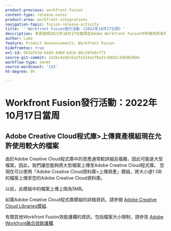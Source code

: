 ```yaml
---
product-previous: workfront-fusion
content-type: release-notes
product-area: workfront-integrations
navigation-topic: fusion-release-activity
title: '''Workfront Fusion發行活動：《2022年10月17日周》'
description: 本頁說明2022年10月17日當周在Adobe Workfront Fusion中所做的所有增強功能。
author: Luke
feature: Product Announcements, Workfront Fusion
hidefromtoc: true
exl-id: 063a7e3d-b4d4-4d8d-bdcb-8bc29fe6cff3
source-git-commit: 3a1bc4a56cba2fe224a1f0a21c8882c2d9d030de
workflow-type: tm+mt
source-wordcount: '143'
ht-degree: 0%

---
```


# Workfront Fusion發行活動：2022年10月17日當周

## Adobe Creative Cloud程式庫>上傳資產模組現在允許使用較大的檔案

由於Adobe Creative Cloud程式庫中的資產通常較詳細且複雜，因此可能是大型檔案，因此，我們讓您能夠將大型檔案上傳至Adobe Creative Cloud程式庫。 您現在可以使用「Adobe Creative Cloud資料庫>上傳資產」模組，將大小達1 GB的檔案上傳至您的Adobe Creative Cloud資料庫。

以前，此模組中的檔案上傳上限為5MB。

如需Adobe Creative Cloud程式庫模組的詳細資訊，請參閱 [Adobe Creative Cloud Libraries模組](/help/quicksilver/workfront-fusion/apps-and-their-modules/creative-cloud-libraries-modules.md).

有關其他Workfront Fusion效能護欄的資訊，包括檔案大小限制，請參見 [Adobe Workfront融合效能護欄](/help/quicksilver/workfront-fusion/get-started/fusion-performance-guardrails.md).
